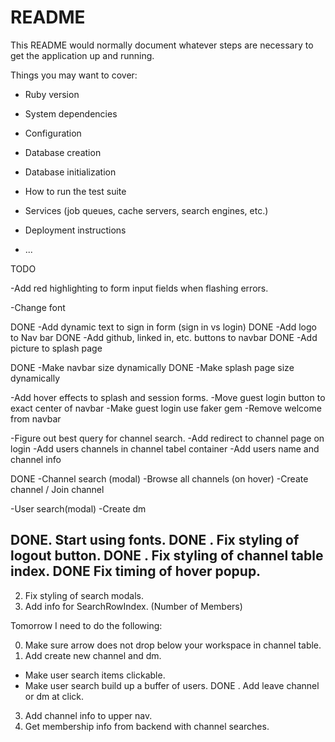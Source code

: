 # README

This README would normally document whatever steps are necessary to get the
application up and running.

Things you may want to cover:

* Ruby version

* System dependencies

* Configuration

* Database creation

* Database initialization

* How to run the test suite

* Services (job queues, cache servers, search engines, etc.)

* Deployment instructions

* ...

TODO

-Add red highlighting to form input fields when flashing errors.

-Change font

DONE -Add dynamic text to sign in form (sign in vs login)
DONE -Add logo to Nav bar
DONE -Add github, linked in, etc. buttons to navbar
DONE -Add picture to splash page

DONE -Make navbar size dynamically
DONE -Make splash page size dynamically

-Add hover effects to splash and session forms.
-Move guest login button to exact center of navbar
-Make guest login use faker gem
-Remove welcome from navbar


-Figure out best query for channel search.
-Add redirect to channel page on login
-Add users channels in channel tabel container
-Add users name and channel info


DONE -Channel search (modal)
-Browse all channels (on hover)
-Create channel / Join channel


-User search(modal)
-Create dm

DONE. Start using fonts.
DONE . Fix styling of logout button.
DONE . Fix styling of channel table index.
DONE Fix timing of hover popup.
  -
2. Fix styling of search modals.
3. Add info for SearchRowIndex. (Number of Members)

Tomorrow I need to do the following:

0. Make sure arrow does not drop below your workspace in channel table.
1. Add create new channel and dm.
  - Make user search items clickable.
  - Make user search build up a buffer of users.
DONE . Add leave channel or dm at click.
3. Add channel info to upper nav.
4. Get membership info from backend with channel searches.
